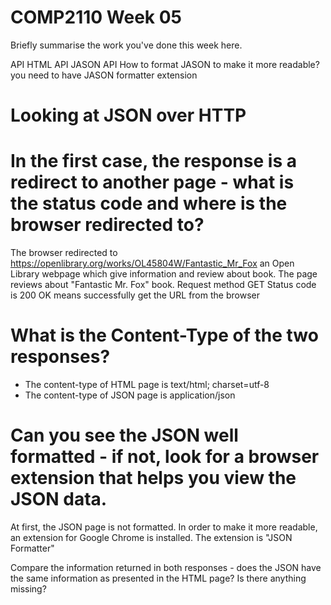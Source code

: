 # COMP2110 Week 05

Briefly summarise the work you've done this week here.

API
HTML API
JASON API
How to format JASON to make it more readable?
you need to have JASON formatter extension 

# Looking at JSON over HTTP
# In the first case, the response is a redirect to another page - what is the status code and where is the browser redirected to?

The browser redirected to https://openlibrary.org/works/OL45804W/Fantastic_Mr_Fox 
an Open Library webpage which give information and review about book. The page reviews about "Fantastic Mr. Fox" book.
Request method GET
Status code is 200 OK means successfully get the URL from the browser

# What is the Content-Type of the two responses?
- The content-type of HTML page is text/html; charset=utf-8
- The content-type of JSON page is application/json


# Can you see the JSON well formatted - if not, look for a browser extension that helps you view the JSON data.
At first, the JSON page is not formatted. In order to make it more readable, an extension for Google Chrome is installed. The extension is "JSON Formatter"

Compare the information returned in both responses - does the JSON have the same information as presented in the HTML page? Is there anything missing?